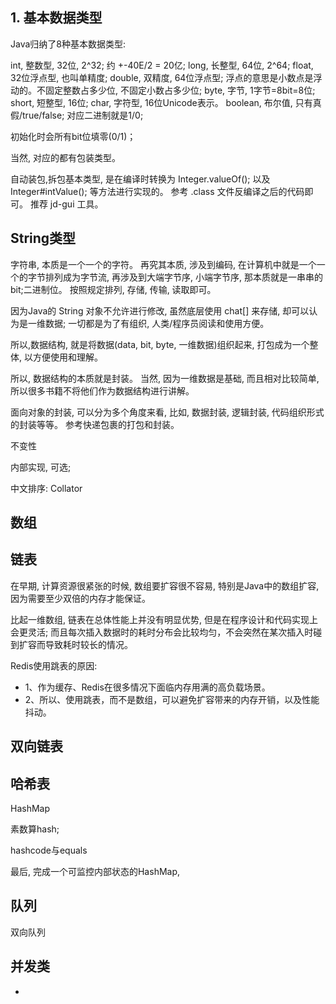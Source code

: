 ## 1. 基本数据类型

Java归纳了8种基本数据类型:

int, 整数型, 32位, 2^32; 约 +-40E/2 = 20亿;
long, 长整型, 64位, 2^64;
float, 32位浮点型, 也叫单精度;
double, 双精度, 64位浮点型; 浮点的意思是小数点是浮动的。不固定整数占多少位, 不固定小数占多少位;
byte, 字节, 1字节=8bit=8位;
short, 短整型, 16位;
char, 字符型, 16位Unicode表示。
boolean, 布尔值, 只有真假/true/false; 对应二进制就是1/0;

初始化时会所有bit位填零(0/1)；

当然, 对应的都有包装类型。

自动装包,拆包基本类型, 是在编译时转换为 Integer.valueOf(); 以及 Integer#intValue(); 等方法进行实现的。 参考 .class 文件反编译之后的代码即可。 推荐 jd-gui 工具。


## String类型

字符串, 本质是一个一个的字符。 再究其本质, 涉及到编码, 在计算机中就是一个一个的字节排列成为字节流, 再涉及到大端字节序, 小端字节序, 那本质就是一串串的bit;二进制位。 按照规定排列, 存储, 传输, 读取即可。

因为Java的 String 对象不允许进行修改, 虽然底层使用 chat[] 来存储, 却可以认为是一维数据; 一切都是为了有组织, 人类/程序员阅读和使用方便。

所以,数据结构, 就是将数据(data, bit, byte, 一维数据)组织起来, 打包成为一个整体, 以方便使用和理解。

所以, 数据结构的本质就是封装。 当然, 因为一维数据是基础, 而且相对比较简单, 所以很多书籍不将他们作为数据结构进行讲解。

面向对象的封装, 可以分为多个角度来看, 比如, 数据封装, 逻辑封装, 代码组织形式的封装等等。 参考快递包裹的打包和封装。


不变性

内部实现, 可选;

中文排序: Collator


## 数组


## 链表

在早期, 计算资源很紧张的时候, 数组要扩容很不容易, 特别是Java中的数组扩容, 因为需要至少双倍的内存才能保证。

比起一维数组, 链表在总体性能上并没有明显优势, 但是在程序设计和代码实现上会更灵活; 而且每次插入数据时的耗时分布会比较均匀，不会突然在某次插入时碰到扩容而导致耗时较长的情况。


Redis使用跳表的原因:

- 1、作为缓存、Redis在很多情况下面临内存用满的高负载场景。
- 2、所以、使用跳表，而不是数组，可以避免扩容带来的内存开销，以及性能抖动。


## 双向链表





## 哈希表

HashMap

素数算hash;

hashcode与equals



最后, 完成一个可监控内部状态的HashMap, 





## 队列


双向队列



## 并发类




-
